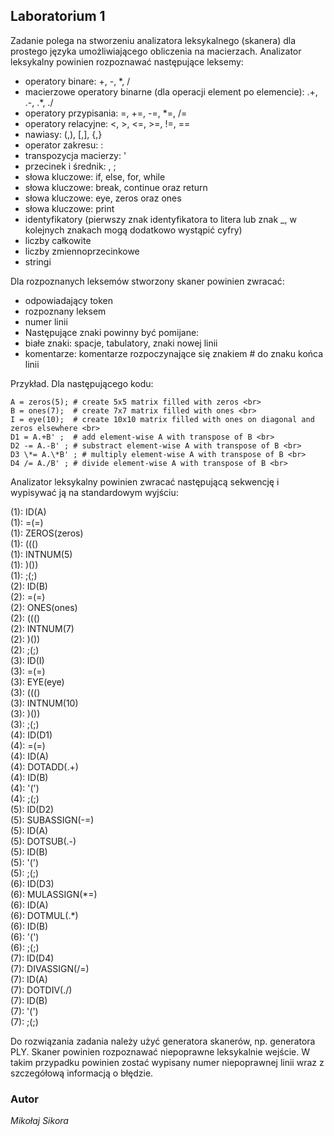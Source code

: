 ## Laboratorium 1
Zadanie polega na stworzeniu analizatora leksykalnego (skanera) dla prostego języka umożliwiającego obliczenia na macierzach. Analizator leksykalny powinien rozpoznawać następujące leksemy:

- operatory binare: +, -, *, /
- macierzowe operatory binarne (dla operacji element po elemencie): .+, .-, .*, ./
- operatory przypisania: =, +=, -=, *=, /=
- operatory relacyjne: <, >, <=, >=, !=, ==
- nawiasy: (,), [,], {,}
- operator zakresu: :
- transpozycja macierzy: '
- przecinek i średnik: , ;
- słowa kluczowe: if, else, for, while
- słowa kluczowe: break, continue oraz return
- słowa kluczowe: eye, zeros oraz ones
- słowa kluczowe: print
- identyfikatory (pierwszy znak identyfikatora to litera lub znak _, w kolejnych znakach mogą dodatkowo wystąpić cyfry)
- liczby całkowite
- liczby zmiennoprzecinkowe
- stringi

Dla rozpoznanych leksemów stworzony skaner powinien zwracać:
- odpowiadający token
- rozpoznany leksem
- numer linii
- Następujące znaki powinny być pomijane:
- białe znaki: spacje, tabulatory, znaki nowej linii
- komentarze: komentarze rozpoczynające się znakiem # do znaku końca linii

Przykład.
Dla następującego kodu:
```
A = zeros(5); # create 5x5 matrix filled with zeros <br>
B = ones(7);  # create 7x7 matrix filled with ones <br>
I = eye(10);  # create 10x10 matrix filled with ones on diagonal and zeros elsewhere <br>
D1 = A.+B' ;  # add element-wise A with transpose of B <br>
D2 -= A.-B' ; # substract element-wise A with transpose of B <br>
D3 \*= A.\*B' ; # multiply element-wise A with transpose of B <br>
D4 /= A./B' ; # divide element-wise A with transpose of B <br>
```
Analizator leksykalny powinien zwracać następującą sekwencję i wypisywać ją na standardowym wyjściu: <br>

(1): ID(A) <br>
(1): =(=) <br>
(1): ZEROS(zeros) <br>
(1): ((() <br>
(1): INTNUM(5) <br>
(1): )())<br>
(1): ;(;)<br>
(2): ID(B)<br>
(2): =(=)<br>
(2): ONES(ones)<br>
(2): ((()<br>
(2): INTNUM(7)<br>
(2): )())<br>
(2): ;(;)<br>
(3): ID(I)<br>
(3): =(=)<br>
(3): EYE(eye)<br>
(3): ((()<br>
(3): INTNUM(10)<br>
(3): )())<br>
(3): ;(;)<br>
(4): ID(D1)<br>
(4): =(=)<br>
(4): ID(A)<br>
(4): DOTADD(.+)<br>
(4): ID(B)<br>
(4): '(')<br>
(4): ;(;)<br>
(5): ID(D2)<br>
(5): SUBASSIGN(-=)<br>
(5): ID(A)<br>
(5): DOTSUB(.-)<br>
(5): ID(B)<br>
(5): '(')<br>
(5): ;(;)<br>
(6): ID(D3)<br>
(6): MULASSIGN(\*=)<br>
(6): ID(A)<br>
(6): DOTMUL(.*)<br>
(6): ID(B)<br>
(6): '(')<br>
(6): ;(;)<br>
(7): ID(D4)<br>
(7): DIVASSIGN(/=)<br>
(7): ID(A)<br>
(7): DOTDIV(./)<br>
(7): ID(B)<br>
(7): '(')<br>
(7): ;(;)<br>

Do rozwiązania zadania należy użyć generatora skanerów, np. generatora PLY.
Skaner powinien rozpoznawać niepoprawne leksykalnie wejście. W takim przypadku powinien zostać wypisany numer niepoprawnej linii wraz z szczegółową informacją o błędzie.

### Autor

*Mikołaj Sikora*
